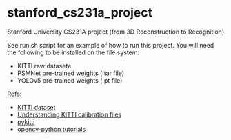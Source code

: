 # stanford_cs231a_project
Stanford University CS231A project (from 3D Reconstruction to Recognition)

See run.sh script for an example of how to run this project.
You will need the following to be installed on the file system:
- KITTI raw datasete
- PSMNet pre-trained weights (.tar file)
- YOLOv5 pre-trained weights (.pt file)

Refs:
* [KITTI dataset](http://www.cvlibs.net/datasets/kitti/index.php)
* [Understanding KITTI calibration files](https://stackoverflow.com/questions/29407474/how-to-understand-the-kitti-camera-calibration-files)
* [pykitti](https://github.com/utiasSTARS/pykitti)
* [opencv-python tutorials](https://opencv-python-tutroals.readthedocs.io/en/latest/py_tutorials/py_setup/py_table_of_contents_setup/py_table_of_contents_setup.html#py-table-of-content-setup)
